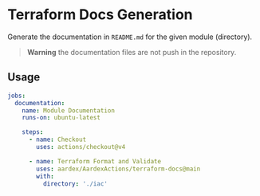 # Terraform Docs Generation

Generate the documentation in `README.md` for the given module (directory).

> **Warning** the documentation files are not push in the repository.

## Usage

```yaml
jobs:
  documentation:
    name: Module Documentation
    runs-on: ubuntu-latest

    steps:
      - name: Checkout
        uses: actions/checkout@v4

      - name: Terraform Format and Validate
        uses: aardex/AardexActions/terraform-docs@main
        with:
          directory: './iac'
```